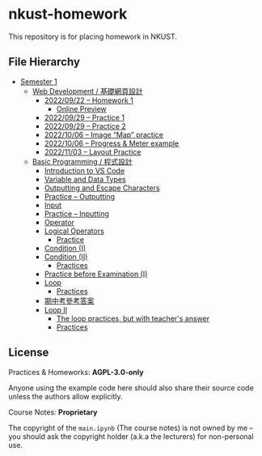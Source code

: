 # nkust-homework

This repository is for placing homework in NKUST.

## File Hierarchy

- [Semester 1](./semester-1)
  - [Web Development / 基礎網頁設計](./semester-1/web-development/)
    - [2022/09/22 – Homework 1](./semester-1/web-development/220922-homework-1/index.html)
      - [Online Preview](https://nkust-hw.pan93.com/semester-1/web-development/220922-homework-1/index.html)
    - [2022/09/29 – Practice 1](./semester-1/web-development/220929-practice-1)
    - [2022/09/29 – Practice 2](./semester-1/web-development/220929-practice-2)
    - [2022/10/06 – Image “Map” practice](./semester-1/web-development/221006-img-practice)
    - [2022/10/06 – Progress & Meter example](./semester-1/web-development/221006-progress-meter-example)
    - [2022/11/03 – Layout Practice](./semester-1/web-development/221103-layout-practice)
  - [Basic Programming / 程式設計](./semester-1/basic-programming/)
    - [Introduction to VS Code](./semester-1/basic-programming/01-vsc-intro/main.py)
    - [Variable and Data Types](./semester-1/basic-programming/02-var-and-type/main.py)
    - [Outputting and Escape Characters](./semester-1/basic-programming/03-output/main.py)
    - [Practice – Outputting](./semester-1/basic-programming/04-output-practice/practice.ipynb)
    - [Input](./semester-1/basic-programming/05-input/main.py)
    - [Practice – Inputting](./semester-1/basic-programming/06-input-practice/practice.ipynb)
    - [Operator](./semester-1/basic-programming/07-operator/main.py)
    - [Logical Operators](./semester-1/basic-programming/08-logical-operators/main.ipynb)
      - [Practice](./semester-1/basic-programming/08-logical-operators/example.ipynb)
    - [Condition (I)](./semester-1/basic-programming/09-condition/main.ipynb)
    - [Condition (II)](./semester-1/basic-programming/10-condition-ii/main.ipynb)
      - [Practices](./semester-1/basic-programming/10-condition-ii/practices.ipynb)
    - [Practice before Examination (I)](./semester-1/basic-programming/11-practice-before-examination-i/practice.ipynb)
    - [Loop](./semester-1/basic-programming/12-loop/main.ipynb)
      - [Practices](./semester-1/basic-programming/12-loop/example.ipynb)
    - [期中考參考答案](./semester-1/basic-programming/13-middleexam/references/)
    - [Loop II](./semester-1/basic-programming/14-loop/main.ipynb)
      - [The loop practices, but with teacher's answer](./semester-1/basic-programming/14-loop/12-example-teacher.ipynb)
      - [Practices](./semester-1/basic-programming/14-loop/example.ipynb)

## License

Practices & Homeworks: **AGPL-3.0-only**

Anyone using the example code here should also share
their source code unless the authors allow explicitly.

Course Notes: **Proprietary**

The copyright of the `main.ipynb` (The course notes) is not
owned by me – you should ask the copyright holder (a.k.a the lecturers)
for non-personal use.

